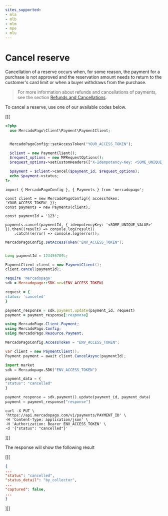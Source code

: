 ```yaml
---
sites_supported:
- mla
- mlb
- mlm
- mpe
- mlu
---
```


# Cancel reserve

Cancellation of a reserve occurs when, for some reason, the payment for a purchase is not approved and the reservation amount needs to return to the customer's card limit or when a buyer withdraws from the purchase. 

> For more information about refunds and cancellations of payments, see the section [Refunds and Cancellations](/developers/en/docs/checkout-api/payment-management/cancellations-and-refunds).

To cancel a reserve, use one of our available codes below.


[[[
```php
<?php
  use MercadoPago\Client\Payment\PaymentClient;


  MercadoPagoConfig::setAccessToken("YOUR_ACCESS_TOKEN");

  $client = new PaymentClient();
  $request_options = new MPRequestOptions();
  $request_options->setCustomHeaders(["X-Idempotency-Key: <SOME_UNIQUE_VALUE>"]);

  $payment = $client->cancel($payment_id, $request_options);
  echo $payment->status;
?>
```
```node
import { MercadoPagoConfig }, { Payments } from 'mercadopago';

const client = new MercadoPagoConfig({ accessToken: 'YOUR_ACCESS_TOKEN' });
const payments = new Payments(client);

const paymentId = '123';

payments.cancel(paymentId, { idempotencyKey: '<SOME_UNIQUE_VALUE>' }).then((result) => console.log(result))
	.catch((error) => console.log(error));
```
```java
MercadoPagoConfig.setAccessToken("ENV_ACCESS_TOKEN");


Long paymentId = 123456789L;

PaymentClient client = new PaymentClient();
client.cancel(paymentId);
```
```ruby
require 'mercadopago'
sdk = Mercadopago::SDK.new(ENV_ACCESS_TOKEN)

request = {
status: 'canceled'
}

payment_response = sdk.payment.update(payment_id, request)
payment = payment_response[:response]
```
```csharp
using MercadoPago.Client.Payment;
using MercadoPago.Config;
using MercadoPago.Resource.Payment;

MercadoPagoConfig.AccessToken = "ENV_ACCESS_TOKEN";

var client = new PaymentClient();
Payment payment = await client.CancelAsync(paymentId);
```
```python
import market
sdk = Mercadopago.SDK("ENV_ACCESS_TOKEN")

payment_data = {
"status": "cancelled"
}

payment_response = sdk.payment().update(payment_id, payment_data)
payment = payment_response["response"]
```
```curl
curl -X PUT \
'https://api.mercadopago.com/v1/payments/PAYMENT_ID' \
-H 'Content-Type: application/json' \
-H 'Authorization: Bearer ENV_ACCESS_TOKEN' \
-d '{"status": "cancelled"}'
```
]]]

The response will show the following result

[[[
```json
{
...
"status": "cancelled",
"status_detail": "by_collector",
...
"captured": false,
...
}
```
]]]


